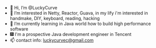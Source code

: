 - 👋 Hi, I’m @LuckyCurve
- 👀 I’m interested in Netty, Reactor, Guava, in my lify i'm interested in handmake, DIY, keyboard, reading, hacking
- 🌱 I’m currently learning in Java world how to build high performance software
- 🎆 I'm a prospective Java development engineer in Tencent
- 📫 contact info: luckycurvec@gmail.com

<!---
LuckyCurve/LuckyCurve is a ✨ special ✨ repository because its `README.md` (this file) appears on your GitHub profile.
You can click the Preview link to take a look at your changes.
--->
